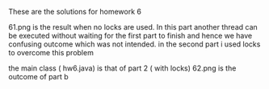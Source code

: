 These are the solutions for homework 6

61.png is the result when no locks are used. In this part another thread can be executed without waiting for the first part to finish and hence we have confusing outcome which was not intended.
in the second part i used locks to overcome this problem

the main class ( hw6.java) is that of part 2 ( with locks)
62.png is the outcome of part b
